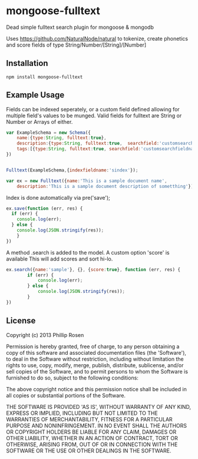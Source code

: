 mongoose-fulltext
=================

Dead simple fulltext search plugin for mongoose &amp; mongodb

Uses https://github.com/NaturalNode/natural to tokenize, create phonetics and score fields of type String/Number/[String]/[Number]

## Installation

```
npm install mongoose-fulltext
```

## Example Usage

Fields can be indexed seperately, or a custom field defined allowing for
multiple field's values to be munged.
Valid fields for fulltext are String or Number or Arrays of either.

```javascript
var ExampleSchema = new Schema({
    name:{type:String, fulltext:true},
    description:{type:String, fulltext:true,  searchfield:'customsearchfieldname'},
    tags:[{type:String, fulltext:true, searchfield:'customsearchfieldname'}]
})


Fulltext(ExampleSchema,{indexfieldname:'sindex'});

var ex = new Fulltext({name:'This is a sample document name', 
    description:'This is a sample document description of sometthing'})
```
Index is done automatically via pre('save');

```javascript
ex.save(function (err, res) {
  if (err) {
    console.log(err);
  } else {
    console.log(JSON.stringify(res));
    }    
})
```

A method .search is added to the model. A custom option 'score' is available
This will add scores and sort hi-lo.
```javascript
ex.search({name:'sample'}, {}, {score:true}, function (err, res) {
        if (err) {
            console.log(err);
        } else {
            console.log(JSON.stringify(res));
        }      
})
```


## License

Copyright (c) 2013 Phillip Rosen

Permission is hereby granted, free of charge, to any person obtaining
a copy of this software and associated documentation files (the
'Software'), to deal in the Software without restriction, including
without limitation the rights to use, copy, modify, merge, publish,
distribute, sublicense, and/or sell copies of the Software, and to
permit persons to whom the Software is furnished to do so, subject to
the following conditions:

The above copyright notice and this permission notice shall be
included in all copies or substantial portions of the Software.

THE SOFTWARE IS PROVIDED 'AS IS', WITHOUT WARRANTY OF ANY KIND,
EXPRESS OR IMPLIED, INCLUDING BUT NOT LIMITED TO THE WARRANTIES OF
MERCHANTABILITY, FITNESS FOR A PARTICULAR PURPOSE AND NONINFRINGEMENT.
IN NO EVENT SHALL THE AUTHORS OR COPYRIGHT HOLDERS BE LIABLE FOR ANY
CLAIM, DAMAGES OR OTHER LIABILITY, WHETHER IN AN ACTION OF CONTRACT,
TORT OR OTHERWISE, ARISING FROM, OUT OF OR IN CONNECTION WITH THE
SOFTWARE OR THE USE OR OTHER DEALINGS IN THE SOFTWARE.

